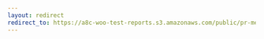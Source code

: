 ```yaml
---
layout: redirect
redirect_to: https://a8c-woo-test-reports.s3.amazonaws.com/public/pr-merge/37805/api/index.html
---
```

